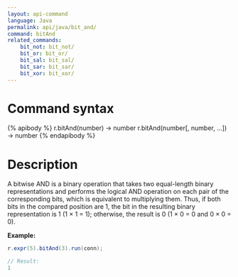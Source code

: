 ```yaml
---
layout: api-command
language: Java
permalink: api/java/bit_and/
command: bitAnd
related_commands:
    bit_not: bit_not/
    bit_or: bit_or/
    bit_sal: bit_sal/
    bit_sar: bit_sar/
    bit_xor: bit_xor/
---
```


# Command syntax #

{% apibody %}
r.bitAnd(number) &rarr; number
r.bitAnd(number[, number, ...]) &rarr; number
{% endapibody %}

# Description #

A bitwise AND is a binary operation that takes two equal-length binary representations and performs the logical AND operation on each pair of the corresponding bits, which is equivalent to multiplying them. Thus, if both bits in the compared position are 1, the bit in the resulting binary representation is 1 (1 × 1 = 1); otherwise, the result is 0 (1 × 0 = 0 and 0 × 0 = 0).

__Example:__

```java
r.expr(5).bitAnd(3).run(conn);

// Result:
1
```
